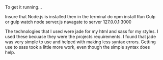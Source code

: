 
To get it running... 

Insure that Node.js is installed
then in the terminal do npm install
Run Gulp or gulp watch 
node server.js
navagate to server 127.0.0.1:3000

The technologies that I used were jade for my html and sass for my styles. I used these becuase they were the projects requirements. I found that jade was very simple to use and helped with making less syntax errors. Getting use to sass took a little more work, even though the simple syntax does help.  

